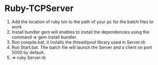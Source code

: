 # Ruby-TCPServer

1. Add the location of ruby bin to the path of your pc for the batch files to work
2. Install bundler gem will enables to install the dependencies using the command => gem install bundler
3. Run compile.bat, it installs the thread/pool library used in Server.rb
4. Run Start.bat. The batch file will launch the Server and a client on port 5000 by default.
5. => ruby Server.rb <IP address> <Port No> <Student ID>


